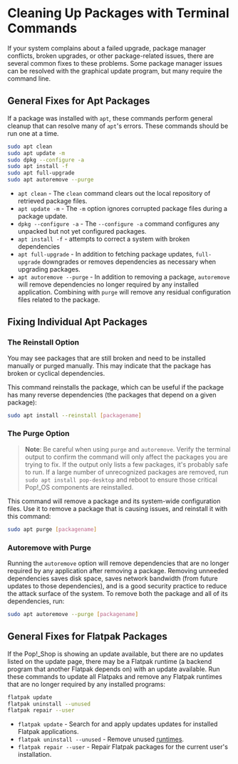 # Cleaning Up Packages with Terminal Commands

If your system complains about a failed upgrade, package manager conflicts, broken upgrades, or other package-related issues, there are several common fixes to these problems. Some package manager issues can be resolved with the graphical update program, but many require the command line.

## General Fixes for Apt Packages

If a package was installed with `apt`, these commands perform general cleanup that can resolve many of `apt`'s errors. These commands should be run one at a time.

```bash
sudo apt clean
sudo apt update -m
sudo dpkg --configure -a
sudo apt install -f
sudo apt full-upgrade
sudo apt autoremove --purge
```

- `apt clean` - The `clean` command clears out the local repository of retrieved package files.
- `apt update -m` - The `-m` option ignores corrupted package files during a package update.
- `dpkg --configure -a` - The `--configure -a` command configures any unpacked but not yet configured packages.
- `apt install -f` - attempts to correct a system with broken dependencies
- `apt full-upgrade` - In addition to fetching package updates, `full-upgrade` downgrades or removes dependencies as necessary when upgrading packages.
- `apt autoremove --purge` - In addition to removing a package, `autoremove` will remove dependencies no longer required by any installed application. Combining with `purge` will remove any residual configuration files related to the package.

## Fixing Individual Apt Packages

### The Reinstall Option

You may see packages that are still broken and need to be installed manually or purged manually. This may indicate that the package has broken or cyclical dependencies.

This command reinstalls the package, which can be useful if the package has many reverse dependencies (the packages that depend on a given package):

```bash
sudo apt install --reinstall [packagename]
```

### The Purge Option

>**Note**: Be careful when using `purge` and `autoremove`. Verify the terminal output to confirm the command will only affect the packages you are trying to fix. If the output only lists a few packages, it's probably safe to run. If a large number of unrecognized packages are removed, run `sudo apt install pop-desktop` and reboot to ensure those critical Pop!\_OS components are reinstalled.

This command will remove a package and its system-wide configuration files. Use it to remove a package that is causing issues, and reinstall it with this command:

```bash
sudo apt purge [packagename]
```

### Autoremove with Purge

Running the `autoremove` option will remove dependencies that are no longer required by any application after removing a package. Removing unneeded dependencies saves disk space, saves network bandwidth (from future updates to those dependencies), and is a good security practice to reduce the attack surface of the system. To remove both the package and all of its dependencies, run:

```bash
sudo apt autoremove --purge [packagename]
```

## General Fixes for Flatpak Packages

If the Pop!_Shop is showing an update available, but there are no updates listed on the update page, there may be a Flatpak runtime (a backend program that another Flatpak depends on) with an update available. Run these commands to update all Flatpaks and remove any Flatpak runtimes that are no longer required by any installed programs:

```bash
flatpak update
flatpak uninstall --unused
flatpak repair --user
```

- `flatpak update` - Search for and apply updates updates for installed Flatpak applications.
- `flatpak uninstall --unused` - Remove unused [runtimes](https://docs.flatpak.org/en/latest/basic-concepts.html#runtimes).
- `flatpak repair --user` - Repair Flatpak packages for the current user's installation.
